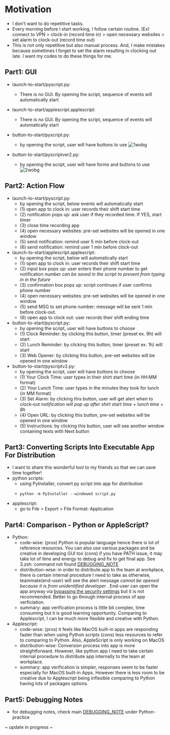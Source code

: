 # Motivation
- I don't want to do repetitive tasks.
- Every morning before I start working, I follow certain routine. (Ex) connect to VPN > clock-in (record time in) > open necessary websites > set alarm to clock-out (record time out)
- This is not only repetitive but also manual process. And, I make mistakes because sometimes I forget to set the alarm resulting in clocking out late. I want my codes to do these things for me.

## Part1: GUI
- launch-to-start/pyscript.py: 
  - There is no GUI. By opening the script, sequence of events will automatically start
- launch-to-start/applescript.applescript:
  - There is no GUI. By opening the script, sequence of events will automatically start
- button-to-start/pyscript.py:
  - by opening the script, user will have buttons to use
 ![1wobg](https://user-images.githubusercontent.com/91002274/224491611-8aac656e-5aa0-489c-84f3-f075e6bde21e.png)

- button-to-start/pyscriptver2.py:
  - by opening the script, user will have forms and buttons to use
  ![2wobg](https://user-images.githubusercontent.com/91002274/224491616-6593263a-5a0e-4521-8814-f0948d6f4d9b.png)

## Part2: Action Flow
- launch-to-start/pyscript.py: 
  - by opening the script, below events will automatically start
  - (1) open app to clock in: user records their shift start time
  - (2) notification pops up: ask user if they recorded time. If YES, start timer
  - (3) close time recording app 
  - (4) open necessary websites: pre-set websites will be opened in one window
  - (5) send notification: remind user 5 min before clock-out
  - (6) send notification: remind user 1 min before clock-out
- launch-to-start/applescript.applescript:
  - by opening the script, below will automatically start
  - (1) open app to clock in: user records their shift start time 
  - (2) input box pops up: user enters their phone number to get notification
        *number can be saved in the script to prevent from typing in in the future*
  - (3) confirmation box pops up: script continues if user confirms phone number
  - (4) open necessary websites: pre-set websites will be opened in one window
  - (5) send MSG to set phone number: message will be sent 1 min before clock-out.  
  - (6) open app to clock out: user records their shift ending time 
- button-to-start/pyscript.py:
  - by opening the script, user will have buttons to choose
  - (1) Clock Reminder: by clicking this button, timer (preset ex. 9h) will start
  - (2) Lunch Reminder: by clicking this button, timer (preset ex. 1h) will start
  - (3) Web Opener: by clicking this button, pre-set websites will be opened in one window
- button-to-start/pyscriptv2.py:
  - by opening the script, user will have buttons to choose
  - (1) Your Clock Time: user types in their shirt start time (in HH:MM format)
  - (2) Your Lunch Time: user types in the minutes they took for lunch (in MM format)
  - (3) Set Alarm: by clicking this button, user will get alert when to clock-out
        *notification will pop up after shirt start time + lunch time + 8h*
  - (4) Open URL: by clicking this button, pre-set websites will be opened in one window
  - (5) Instructions: by clicking this button, user will see another window containing texts with Next button 

## Part3: Converting Scripts Into Executable App For Distribution
- I want to share this wonderful tool to my friends so that we can save time together!
- python scripts: 
  - using PyInstaller, convert py script into app for distribution
  - ```terminal
    python -m PyInstaller --windowed script.py
    ``` 
- applescript:
  - go to File > Export > File Format: Application
  
## Part4: Comparison - Python or AppleScript?
- Python:
  - code-wise: (pros) Python is popular language hence there is lot of reference resources. You can also use various packages and be creative in developing GUI too (cons) if you have PATH issue, it may take lot of time and energy to debug and fix to get final app. See 3.zsh: command not found [DEBUGGING_NOTE](https://github.com/selgik/Python-practice/blob/main/DEBUGGING_NOTE.md)
  - distribution-wise: in order to distribute app to the team at workplace, there is certain internal procedure I need to take as otherwise, teammate(end-user) will see the alert message *cannot be opened because it is from unidentified developer* . End-user can open the app anyway via [bypassing the security settings](https://support.apple.com/en-sg/guide/mac-help/mh40616/mac) but it is not recommended. Better to go through internal process of app verficiation. 
  - summary: app verification process is little bit complex, time consuming but it is good learning opportunity. Comparing to Applescript, I can be much more flexible and creative with Python.
- Applescript:
  - code-wise: (pros) it feels like MacOS built-in apps are responding faster than when using Python scripts (cons) less resources to refer to comparing to Python. Also, AppleScript is only working on MacOS
  - distribution-wise: Conversion process into app is more straightforward. However, like python app I need to take certain internal procedure to distribute app internally to the team at workplace. 
  - summary: app verification is simpler, responses seem to be faster especially for MacOS built-in Apps. However there is less room to be creative due to Applescript being inflexible comparing to Python having lots of packages options.

## Part5: Debugging Notes
- for debugging notes, check main [DEBUGGING_NOTE](https://github.com/selgik/Python-practice/blob/main/DEBUGGING_NOTE.md) under Python-practice


~ update in progress ~
